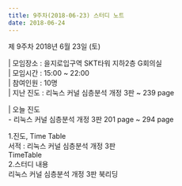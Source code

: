 ```yaml
---
title: 9주차(2018-06-23) 스터디 노트
date: 2018-06-24
---
```


<p>
제 9주차 2018년 6월 23일 (토)
</p><p>
| 모임장소 : 을지로입구역 SKT타워 지하2층 G회의실<br>
| 모임시간 : 15:00 ~ 22:00<br>
| 참여인원 : 10명<br>
| 지난 진도 : 리눅스 커널 심층분석 개정 3판 ~ 239 page
</p><p>
| 오늘 진도<br>
-  리눅스 커널 심층분석 개정 3판 201 page ~ 294 page 
</p><p>
1.진도, Time Table<br>
서적 :  리눅스 커널 심층분석 개정 3판<br>
TimeTable<br>
2.스터디 내용<br>
리눅스 커널 심층분석 개정 3판 북리딩 <br>
 
</p>
